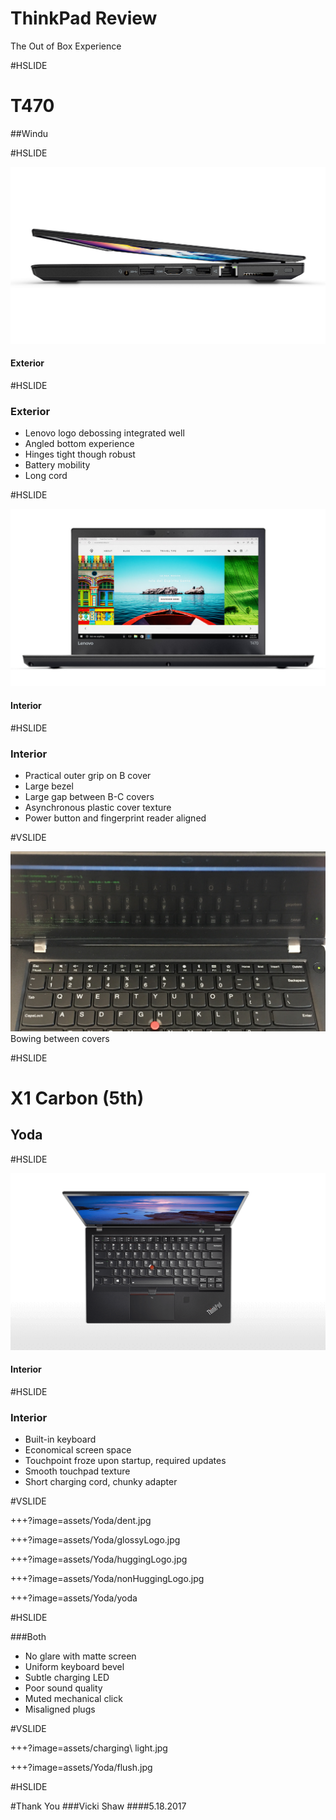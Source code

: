 
# ThinkPad Review

The Out of Box Experience

#HSLIDE

# T470
##Windu


#HSLIDE

![Acover](assets/opening.jpg)

#### Exterior



#HSLIDE

### Exterior
- Lenovo logo debossing integrated well
- Angled bottom experience
- Hinges tight though robust
- Battery mobility
- Long cord 




#HSLIDE

![interior](assets/interior.jpg)
#### Interior




#HSLIDE

### Interior
- Practical outer grip on B cover
- Large bezel
- Large gap between B-C covers
- Asynchronous plastic cover texture
- Power button and fingerprint reader aligned
 
#VSLIDE

![image of bowing](assets/IMG_2503.JPG)
Bowing between covers




#HSLIDE

# X1 Carbon (5th)
## Yoda


#HSLIDE

![interior](assets/Yoda/interior.png)
#### Interior



#HSLIDE

### Interior

- Built-in keyboard 
- Economical screen space
- Touchpoint froze upon startup, required updates
- Smooth touchpad texture
- Short charging cord, chunky adapter 

#VSLIDE


+++?image=assets/Yoda/dent.jpg
<!-- .slide: data-background-transition="none" -->
+++?image=assets/Yoda/glossyLogo.jpg
<!-- .slide: data-background-transition="none" -->
+++?image=assets/Yoda/huggingLogo.jpg
<!-- .slide: data-background-transition="none" -->
+++?image=assets/Yoda/nonHuggingLogo.jpg
<!-- .slide: data-background-transition="none" -->
+++?image=assets/Yoda/yoda
<!-- .slide: data-background-transition="none" -->



#HSLIDE

###Both
- No glare with matte screen
- Uniform keyboard bevel
- Subtle charging LED
- Poor sound quality
- Muted mechanical click
- Misaligned plugs

#VSLIDE

+++?image=assets/charging\ light.jpg
<!-- .slide: data-background-transition="none" -->
+++?image=assets/Yoda/flush.jpg
<!-- .slide: data-background-transition="none" -->



#HSLIDE 

#Thank You
###Vicki Shaw 
####5.18.2017


